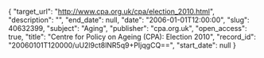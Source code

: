 {
  "target_url": "http://www.cpa.org.uk/cpa/election_2010.html", 
  "description": "", 
  "end_date": null, 
  "date": "2006-01-01T12:00:00", 
  "slug": 40632399, 
  "subject": "Aging", 
  "publisher": "cpa.org.uk", 
  "open_access": true, 
  "title": "Centre for Policy on Ageing (CPA): Election 2010", 
  "record_id": "20060101T120000/uU2l9ct8lNR5q9+PIjqgCQ==", 
  "start_date": null
}

